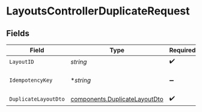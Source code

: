 # LayoutsControllerDuplicateRequest


## Fields

| Field                                                                          | Type                                                                           | Required                                                                       | Description                                                                    |
| ------------------------------------------------------------------------------ | ------------------------------------------------------------------------------ | ------------------------------------------------------------------------------ | ------------------------------------------------------------------------------ |
| `LayoutID`                                                                     | *string*                                                                       | :heavy_check_mark:                                                             | N/A                                                                            |
| `IdempotencyKey`                                                               | **string*                                                                      | :heavy_minus_sign:                                                             | A header for idempotency purposes                                              |
| `DuplicateLayoutDto`                                                           | [components.DuplicateLayoutDto](../../models/components/duplicatelayoutdto.md) | :heavy_check_mark:                                                             | N/A                                                                            |